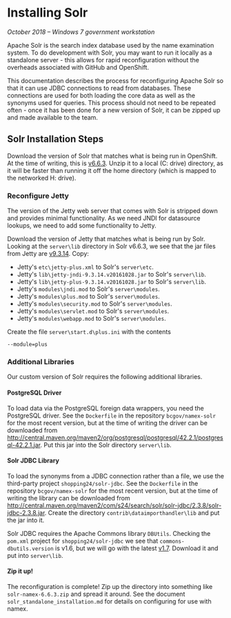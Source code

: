 # Installing Solr

*October 2018 – Windows 7 government workstation*

Apache Solr is the search index database used by the name examination system. To do development with Solr, you may want
to run it locally as a standalone server - this allows for rapid reconfiguration without the overheads associated with
GitHub and OpenShift.

This documentation describes the process for reconfiguring Apache Solr so that it can use JDBC connections to read from
databases. These connections are used for both loading the core data as well as the synonyms used for queries. This
process should not need to be repeated often - once it has been done for a new version of Solr, it can be zipped up and
made available to the team.

## Solr Installation Steps

Download the version of Solr that matches what is being run in OpenShift. At the time of writing, this is
[v6.6.3](http://archive.apache.org/dist/lucene/solr/6.6.3/solr-6.6.3.zip).
Unzip it to a local (C: drive) directory, as it will be faster than running it off the home directory (which is mapped
to the networked H: drive).

### Reconfigure Jetty

The version of the Jetty web server that comes with Solr is stripped down and provides minimal functionality. As we
need JNDI for datasource lookups, we need to add some functionality to Jetty.

Download the version of Jetty that matches what is being run by Solr. Looking at the `server\lib` directory in Solr
v6.6.3, we see that the jar files from Jetty are
[v9.3.14](https://repo1.maven.org/maven2/org/eclipse/jetty/jetty-distribution/9.3.14.v20161028). Copy:
* Jetty's `etc\jetty-plus.xml` to Solr's `server\etc`.
* Jetty's `lib\jetty-jndi-9.3.14.v20161028.jar` to Solr's `server\lib`.
* Jetty's `lib\jetty-plus-9.3.14.v20161028.jar` to Solr's `server\lib`.
* Jetty's `modules\jndi.mod` to Solr's `server\modules`.
* Jetty's `modules\plus.mod` to Solr's `server\modules`.
* Jetty's `modules\security.mod` to Solr's `server\modules`.
* Jetty's `modules\servlet.mod` to Solr's `server\modules`.
* Jetty's `modules\webapp.mod` to Solr's `server\modules`.

Create the file `server\start.d\plus.ini` with the contents
```
--module=plus
```

### Additional Libraries

Our custom version of Solr requires the following additional libraries.

####  PostgreSQL Driver

To load data via the PostgreSQL foreign data wrappers, you need the PostgreSQL driver. See the `Dockerfile` in the
repository `bcgov/namex-solr` for the most recent version, but at the time of writing the driver can be downloaded from
http://central.maven.org/maven2/org/postgresql/postgresql/42.2.1/postgresql-42.2.1.jar. Put this jar into the Solr
directory `server\lib`.

####  Solr JDBC Library

To load the synonyms from a JDBC connection rather than a file, we use the third-party project `shopping24/solr-jdbc`.
See the `Dockerfile` in the repository `bcgov/namex-solr` for the most recent version, but at the time of writing the
library can be downloaded from
http://central.maven.org/maven2/com/s24/search/solr/solr-jdbc/2.3.8/solr-jdbc-2.3.8.jar. Create the directory
`contrib\dataimporthandler\lib` and put the jar into it.

Solr JDBC requires the Apache Commons library `DBUtils`. Checking the `pom.xml` project for `shopping24/solr-jdbc` we
see that `commons-dbutils.version` is v1.6, but we will go with the latest
[v1.7](http://central.maven.org/maven2/commons-dbutils/commons-dbutils/1.7/commons-dbutils-1.7.jar). Download it and
put into `server\lib`.

#### Zip it up!

The reconfiguration is complete! Zip up the directory into something like `solr-namex-6.6.3.zip` and spread it around.
See the document `solr_standalone_installation.md` for details on configuring for use with namex.
